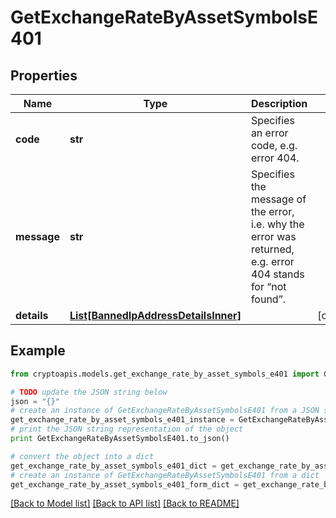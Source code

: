 # GetExchangeRateByAssetSymbolsE401


## Properties
Name | Type | Description | Notes
------------ | ------------- | ------------- | -------------
**code** | **str** | Specifies an error code, e.g. error 404. | 
**message** | **str** | Specifies the message of the error, i.e. why the error was returned, e.g. error 404 stands for “not found”. | 
**details** | [**List[BannedIpAddressDetailsInner]**](BannedIpAddressDetailsInner.md) |  | [optional] 

## Example

```python
from cryptoapis.models.get_exchange_rate_by_asset_symbols_e401 import GetExchangeRateByAssetSymbolsE401

# TODO update the JSON string below
json = "{}"
# create an instance of GetExchangeRateByAssetSymbolsE401 from a JSON string
get_exchange_rate_by_asset_symbols_e401_instance = GetExchangeRateByAssetSymbolsE401.from_json(json)
# print the JSON string representation of the object
print GetExchangeRateByAssetSymbolsE401.to_json()

# convert the object into a dict
get_exchange_rate_by_asset_symbols_e401_dict = get_exchange_rate_by_asset_symbols_e401_instance.to_dict()
# create an instance of GetExchangeRateByAssetSymbolsE401 from a dict
get_exchange_rate_by_asset_symbols_e401_form_dict = get_exchange_rate_by_asset_symbols_e401.from_dict(get_exchange_rate_by_asset_symbols_e401_dict)
```
[[Back to Model list]](../README.md#documentation-for-models) [[Back to API list]](../README.md#documentation-for-api-endpoints) [[Back to README]](../README.md)


